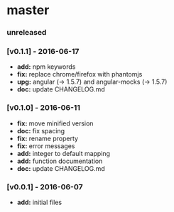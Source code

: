 # master

### unreleased

### [v0.1.1] - 2016-06-17
- **add:** npm keywords
- **fix:** replace chrome/firefox with phantomjs
- **upg:** angular (-> 1.5.7) and angular-mocks (-> 1.5.7)
- **doc:** update CHANGELOG.md

### [v0.1.0] - 2016-06-11
- **fix:** move minified version
- **doc:** fix spacing
- **fix:** rename property
- **fix:** error messages
- **add:** integer to default mapping
- **add:** function documentation
- **doc:** update CHANGELOG.md

### [v0.0.1] - 2016-06-07
- **add:** initial files